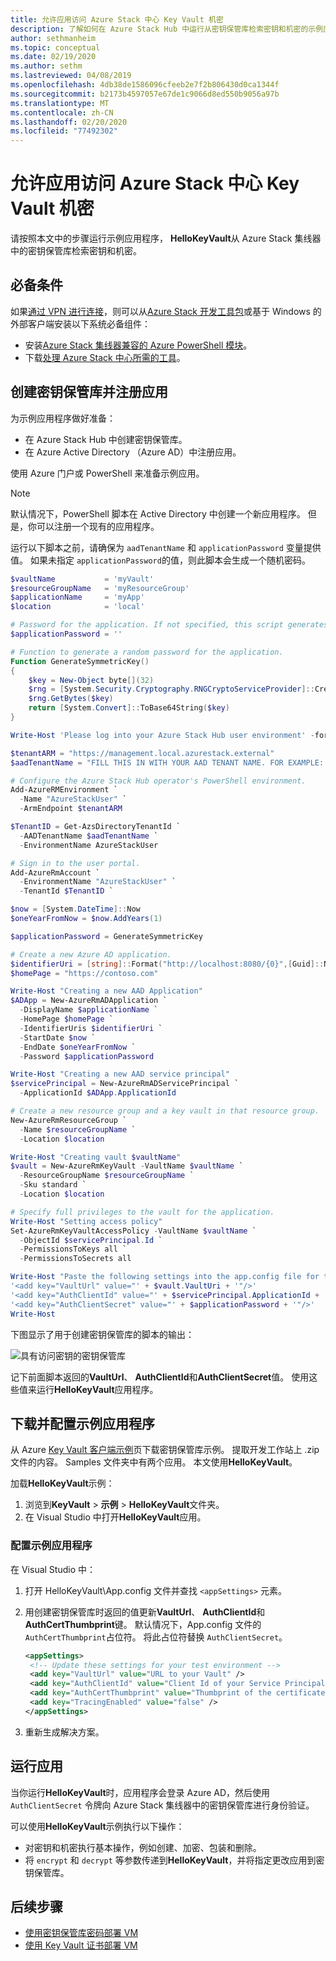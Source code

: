 ```yaml
---
title: 允许应用访问 Azure Stack 中心 Key Vault 机密
description: 了解如何在 Azure Stack Hub 中运行从密钥保管库检索密钥和机密的示例应用。
author: sethmanheim
ms.topic: conceptual
ms.date: 02/19/2020
ms.author: sethm
ms.lastreviewed: 04/08/2019
ms.openlocfilehash: 4db38de1586096cfeeb2e7f2b806430d0ca1344f
ms.sourcegitcommit: b2173b4597057e67de1c9066d8ed550b9056a97b
ms.translationtype: MT
ms.contentlocale: zh-CN
ms.lasthandoff: 02/20/2020
ms.locfileid: "77492302"
---
```

# <a name="allow-apps-to-access-azure-stack-hub-key-vault-secrets"></a>允许应用访问 Azure Stack 中心 Key Vault 机密

请按照本文中的步骤运行示例应用程序， **HelloKeyVault**从 Azure Stack 集线器中的密钥保管库检索密钥和机密。

## <a name="prerequisites"></a>必备条件

如果[通过 VPN 进行连接](../asdk/asdk-connect.md#connect-to-azure-stack-using-vpn)，则可以从[Azure Stack 开发工具包](../asdk/asdk-connect.md#connect-to-azure-stack-using-rdp)或基于 Windows 的外部客户端安装以下系统必备组件：

* 安装[Azure Stack 集线器兼容的 Azure PowerShell 模块](../operator/azure-stack-powershell-install.md)。
* 下载[处理 Azure Stack 中心所需的工具](../operator/azure-stack-powershell-download.md)。

## <a name="create-a-key-vault-and-register-an-app"></a>创建密钥保管库并注册应用

为示例应用程序做好准备：

* 在 Azure Stack Hub 中创建密钥保管库。
* 在 Azure Active Directory （Azure AD）中注册应用。

使用 Azure 门户或 PowerShell 来准备示例应用。

> [!NOTE]
> 默认情况下，PowerShell 脚本在 Active Directory 中创建一个新应用程序。 但是，你可以注册一个现有的应用程序。

运行以下脚本之前，请确保为 `aadTenantName` 和 `applicationPassword` 变量提供值。 如果未指定 `applicationPassword`的值，则此脚本会生成一个随机密码。

```powershell
$vaultName           = 'myVault'
$resourceGroupName   = 'myResourceGroup'
$applicationName     = 'myApp'
$location            = 'local'

# Password for the application. If not specified, this script generates a random password during app creation.
$applicationPassword = ''

# Function to generate a random password for the application.
Function GenerateSymmetricKey()
{
    $key = New-Object byte[](32)
    $rng = [System.Security.Cryptography.RNGCryptoServiceProvider]::Create()
    $rng.GetBytes($key)
    return [System.Convert]::ToBase64String($key)
}

Write-Host 'Please log into your Azure Stack Hub user environment' -foregroundcolor Green

$tenantARM = "https://management.local.azurestack.external"
$aadTenantName = "FILL THIS IN WITH YOUR AAD TENANT NAME. FOR EXAMPLE: myazurestack.onmicrosoft.com"

# Configure the Azure Stack Hub operator's PowerShell environment.
Add-AzureRMEnvironment `
  -Name "AzureStackUser" `
  -ArmEndpoint $tenantARM

$TenantID = Get-AzsDirectoryTenantId `
  -AADTenantName $aadTenantName `
  -EnvironmentName AzureStackUser

# Sign in to the user portal.
Add-AzureRmAccount `
  -EnvironmentName "AzureStackUser" `
  -TenantId $TenantID `

$now = [System.DateTime]::Now
$oneYearFromNow = $now.AddYears(1)

$applicationPassword = GenerateSymmetricKey

# Create a new Azure AD application.
$identifierUri = [string]::Format("http://localhost:8080/{0}",[Guid]::NewGuid().ToString("N"))
$homePage = "https://contoso.com"

Write-Host "Creating a new AAD Application"
$ADApp = New-AzureRmADApplication `
  -DisplayName $applicationName `
  -HomePage $homePage `
  -IdentifierUris $identifierUri `
  -StartDate $now `
  -EndDate $oneYearFromNow `
  -Password $applicationPassword

Write-Host "Creating a new AAD service principal"
$servicePrincipal = New-AzureRmADServicePrincipal `
  -ApplicationId $ADApp.ApplicationId

# Create a new resource group and a key vault in that resource group.
New-AzureRmResourceGroup `
  -Name $resourceGroupName `
  -Location $location

Write-Host "Creating vault $vaultName"
$vault = New-AzureRmKeyVault -VaultName $vaultName `
  -ResourceGroupName $resourceGroupName `
  -Sku standard `
  -Location $location

# Specify full privileges to the vault for the application.
Write-Host "Setting access policy"
Set-AzureRmKeyVaultAccessPolicy -VaultName $vaultName `
  -ObjectId $servicePrincipal.Id `
  -PermissionsToKeys all `
  -PermissionsToSecrets all

Write-Host "Paste the following settings into the app.config file for the HelloKeyVault project:"
'<add key="VaultUrl" value="' + $vault.VaultUri + '"/>'
'<add key="AuthClientId" value="' + $servicePrincipal.ApplicationId + '"/>'
'<add key="AuthClientSecret" value="' + $applicationPassword + '"/>'
Write-Host
```

下图显示了用于创建密钥保管库的脚本的输出：

![具有访问密钥的密钥保管库](media/azure-stack-key-vault-sample-app/settingsoutput.png)

记下前面脚本返回的**VaultUrl**、 **AuthClientId**和**AuthClientSecret**值。 使用这些值来运行**HelloKeyVault**应用程序。

## <a name="download-and-configure-the-sample-application"></a>下载并配置示例应用程序

从 Azure [Key Vault 客户端示例](https://www.microsoft.com/download/details.aspx?id=45343)页下载密钥保管库示例。 提取开发工作站上 .zip 文件的内容。 Samples 文件夹中有两个应用。 本文使用**HelloKeyVault**。

加载**HelloKeyVault**示例：

1. 浏览到**KeyVault** > **示例** > **HelloKeyVault**文件夹。
2. 在 Visual Studio 中打开**HelloKeyVault**应用。

### <a name="configure-the-sample-application"></a>配置示例应用程序

在 Visual Studio 中：

1. 打开 HelloKeyVault\App.config 文件并查找 `<appSettings>` 元素。
2. 用创建密钥保管库时返回的值更新**VaultUrl**、 **AuthClientId**和**AuthCertThumbprint**键。 默认情况下，App.config 文件的 `AuthCertThumbprint`占位符。 将此占位符替换 `AuthClientSecret`。

   ```xml
   <appSettings>
    <!-- Update these settings for your test environment -->
    <add key="VaultUrl" value="URL to your Vault" />
    <add key="AuthClientId" value="Client Id of your Service Principal" />
    <add key="AuthCertThumbprint" value="Thumbprint of the certificate used for authentication" />
    <add key="TracingEnabled" value="false" />
   </appSettings>
   ```

3. 重新生成解决方案。

## <a name="run-the-app"></a>运行应用

当你运行**HelloKeyVault**时，应用程序会登录 Azure AD，然后使用 `AuthClientSecret` 令牌向 Azure Stack 集线器中的密钥保管库进行身份验证。

可以使用**HelloKeyVault**示例执行以下操作：

* 对密钥和机密执行基本操作，例如创建、加密、包装和删除。
* 将 `encrypt` 和 `decrypt` 等参数传递到**HelloKeyVault**，并将指定更改应用到密钥保管库。

## <a name="next-steps"></a>后续步骤

* [使用密钥保管库密码部署 VM](azure-stack-key-vault-deploy-vm-with-secret.md)
* [使用 Key Vault 证书部署 VM](azure-stack-key-vault-push-secret-into-vm.md)
